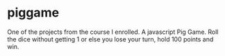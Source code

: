 # piggame

One of the projects from the course I enrolled. A javascript Pig Game. Roll the dice without getting 1 or else you lose your turn, hold 100 points and win.

